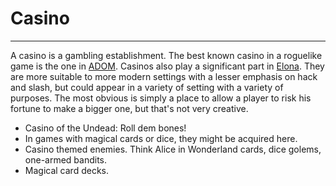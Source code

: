 # Casino

---

A casino is a gambling establishment. The best known casino in a roguelike game is the one in [ADOM](adom.md). Casinos also play a significant part in [Elona](elona.md). They are more suitable to more modern settings with a lesser emphasis on hack and slash, but could appear in a variety of setting with a variety of purposes. The most obvious is simply a place to allow a player to risk his fortune to make a bigger one, but that's not very creative.

- Casino of the Undead: Roll dem bones!
- In games with magical cards or dice, they might be acquired here.
- Casino themed enemies. Think Alice in Wonderland cards, dice golems, one-armed bandits.
- Magical card decks.

